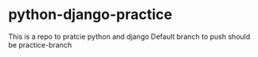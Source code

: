 # python-django-practice

This is a repo to pratcie python and django
Default branch to push should be practice-branch